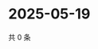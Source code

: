 # 2025-05-19

共 0 条

<!-- BEGIN ZHIHUQUESTIONS -->
<!-- 最后更新时间 Mon May 19 2025 18:12:59 GMT+0800 (China Standard Time) -->

<!-- END ZHIHUQUESTIONS -->
